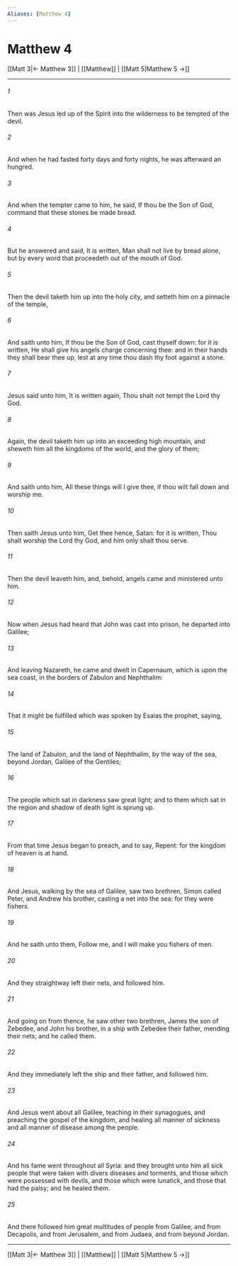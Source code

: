 ```yaml
---
Aliases: [Matthew 4]
---
```

# Matthew 4

[[Matt 3|← Matthew 3]] | [[Matthew]] | [[Matt 5|Matthew 5 →]]
***



###### 1 
Then was Jesus led up of the Spirit into the wilderness to be tempted of the devil. 

###### 2 
And when he had fasted forty days and forty nights, he was afterward an hungred. 

###### 3 
And when the tempter came to him, he said, If thou be the Son of God, command that these stones be made bread. 

###### 4 
But he answered and said, It is written, Man shall not live by bread alone, but by every word that proceedeth out of the mouth of God. 

###### 5 
Then the devil taketh him up into the holy city, and setteth him on a pinnacle of the temple, 

###### 6 
And saith unto him, If thou be the Son of God, cast thyself down: for it is written, He shall give his angels charge concerning thee: and in their hands they shall bear thee up, lest at any time thou dash thy foot against a stone. 

###### 7 
Jesus said unto him, It is written again, Thou shalt not tempt the Lord thy God. 

###### 8 
Again, the devil taketh him up into an exceeding high mountain, and sheweth him all the kingdoms of the world, and the glory of them; 

###### 9 
And saith unto him, All these things will I give thee, if thou wilt fall down and worship me. 

###### 10 
Then saith Jesus unto him, Get thee hence, Satan: for it is written, Thou shalt worship the Lord thy God, and him only shalt thou serve. 

###### 11 
Then the devil leaveth him, and, behold, angels came and ministered unto him. 

###### 12 
Now when Jesus had heard that John was cast into prison, he departed into Galilee; 

###### 13 
And leaving Nazareth, he came and dwelt in Capernaum, which is upon the sea coast, in the borders of Zabulon and Nephthalim: 

###### 14 
That it might be fulfilled which was spoken by Esaias the prophet, saying, 

###### 15 
The land of Zabulon, and the land of Nephthalim, by the way of the sea, beyond Jordan, Galilee of the Gentiles; 

###### 16 
The people which sat in darkness saw great light; and to them which sat in the region and shadow of death light is sprung up. 

###### 17 
From that time Jesus began to preach, and to say, Repent: for the kingdom of heaven is at hand. 

###### 18 
And Jesus, walking by the sea of Galilee, saw two brethren, Simon called Peter, and Andrew his brother, casting a net into the sea: for they were fishers. 

###### 19 
And he saith unto them, Follow me, and I will make you fishers of men. 

###### 20 
And they straightway left their nets, and followed him. 

###### 21 
And going on from thence, he saw other two brethren, James the son of Zebedee, and John his brother, in a ship with Zebedee their father, mending their nets; and he called them. 

###### 22 
And they immediately left the ship and their father, and followed him. 

###### 23 
And Jesus went about all Galilee, teaching in their synagogues, and preaching the gospel of the kingdom, and healing all manner of sickness and all manner of disease among the people. 

###### 24 
And his fame went throughout all Syria: and they brought unto him all sick people that were taken with divers diseases and torments, and those which were possessed with devils, and those which were lunatick, and those that had the palsy; and he healed them. 

###### 25 
And there followed him great multitudes of people from Galilee, and from Decapolis, and from Jerusalem, and from Judaea, and from beyond Jordan.

***
[[Matt 3|← Matthew 3]] | [[Matthew]] | [[Matt 5|Matthew 5 →]]
